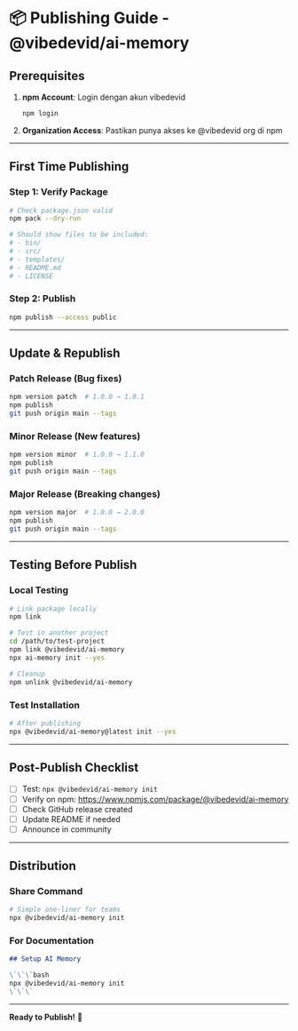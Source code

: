 # 📦 Publishing Guide - @vibedevid/ai-memory

## Prerequisites

1. **npm Account**: Login dengan akun vibedevid
   ```bash
   npm login
   ```

2. **Organization Access**: Pastikan punya akses ke @vibedevid org di npm

---

## First Time Publishing

### Step 1: Verify Package

```bash
# Check package.json valid
npm pack --dry-run

# Should show files to be included:
# - bin/
# - src/
# - templates/
# - README.md
# - LICENSE
```

### Step 2: Publish

```bash
npm publish --access public
```

---

## Update & Republish

### Patch Release (Bug fixes)
```bash
npm version patch  # 1.0.0 → 1.0.1
npm publish
git push origin main --tags
```

### Minor Release (New features)
```bash
npm version minor  # 1.0.0 → 1.1.0
npm publish
git push origin main --tags
```

### Major Release (Breaking changes)
```bash
npm version major  # 1.0.0 → 2.0.0
npm publish
git push origin main --tags
```

---

## Testing Before Publish

### Local Testing

```bash
# Link package locally
npm link

# Test in another project
cd /path/to/test-project
npm link @vibedevid/ai-memory
npx ai-memory init --yes

# Cleanup
npm unlink @vibedevid/ai-memory
```

### Test Installation

```bash
# After publishing
npx @vibedevid/ai-memory@latest init --yes
```

---

## Post-Publish Checklist

- [ ] Test: `npx @vibedevid/ai-memory init`
- [ ] Verify on npm: https://www.npmjs.com/package/@vibedevid/ai-memory
- [ ] Check GitHub release created
- [ ] Update README if needed
- [ ] Announce in community

---

## Distribution

### Share Command

```bash
# Simple one-liner for teams
npx @vibedevid/ai-memory init
```

### For Documentation

```markdown
## Setup AI Memory

\`\`\`bash
npx @vibedevid/ai-memory init
\`\`\`
```

---

**Ready to Publish!** 🚀
